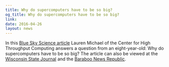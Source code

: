 ```yaml
---
title: Why do supercomputers have to be so big?
og_title: Why do supercomputers have to be so big?
link: 
date: 2016-04-26
layout: news
---
```


In this <a href="https://morgridge.org/question/why-do-supercomputers-have-to-be-so-big/">Blue Sky Science article</a> Lauren Michael of the Center for High Throughput Computing answers a question from an eight-year-old:  Why do supercomputers have to be so big? The article can also be viewed at the <a href="http://host.madison.com/wsj/news/local/science/blue-sky-science-why-do-supercomputers-have-to-be-so/article_2aa02b5e-c139-5c5f-b946-8cbcbabe24e7.html">Wisconsin State Journal</a> and the  <a href="http://www.wiscnews.com/news/state-and-regional/youtube_1c5580ee-aa71-575b-aa1f-7dbdb3d3cc37.html">Baraboo News Republic</a>. 
